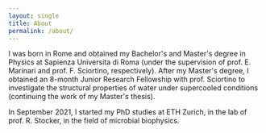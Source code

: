 ```yaml
---
layout: single
title: About
permalink: /about/
---
```


I was born in Rome and obtained my Bachelor's and Master's degree in Physics at Sapienza Universita di Roma (under the supervision of prof. E. Marinari and prof. F. Sciortino, respectively).
After my Master's degree, I obtained an 8-month Junior Research Fellowship with prof. Sciortino to investigate the structural properties of water under supercooled conditions (continuing the work of my Master's thesis).

In September 2021, I started my PhD studies at ETH Zurich, in the lab of prof. R. Stocker, in the field of microbial biophysics.
